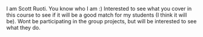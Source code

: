 I am Scott Ruoti. You know who I am :) Interested to see what you cover in this course to see if it will be a good match for my students (I think it will be). Wont be participating in the group projects, but will be interested to see what they do.
